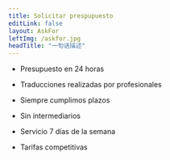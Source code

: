 ```yaml
---
title: Solicitar prespupuesto
editLink: false
layout: AskFor
leftImg: /askfor.jpg
headTitle: "一句话描述"
---
```

<!-- # Solicitar prespupuesto -->
<!-- Presupuesto en 24 horas
Traducciones realizadas por profesionales
Siempre cumplimos plazos
Sin intermediarios
Servicio 7 días de la semana
Tarifas competitivas -->

- <v-icon icon="mdi mdi-check red" /> Presupuesto en 24 horas
- <v-icon icon="mdi mdi-check red" /> Traducciones realizadas por profesionales

- <v-icon icon="mdi mdi-check red" /> Siempre cumplimos plazos


- <v-icon icon="mdi mdi-check red" /> Sin intermediarios


- <v-icon icon="mdi mdi-check red" /> Servicio 7 días de la semana


- <v-icon icon="mdi mdi-check red" /> Tarifas competitivas

